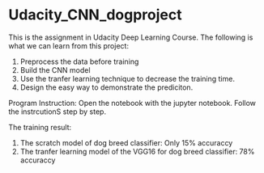 # Udacity_CNN_dogproject

This is the assignment in Udacity Deep Learning Course.
The following is what we can learn from this project:

1. Preprocess the data before training
2. Build the CNN model
3. Use the tranfer learning technique to decrease the training time.
4. Design the easy way to demonstrate the prediciton.

Program Instruction: 
Open the notebook with the jupyter notebook.
Follow the instrcutionS step by step.

The training result:
1. The scratch model of dog breed classifier: Only 15% accuraccy
2. The tranfer learning model of the VGG16 for dog breed classifier:
   78% accuraccy

